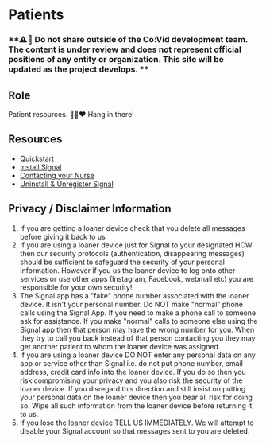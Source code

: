 # Patients

### **⚠🛑 Do not share outside of the Co:Vid development team. The content is under review and does not represent official positions of any entity or organization. This site will be updated as the project develops. **

## Role
Patient resources. 🐱‍🏍♥ Hang in there! 

## Resources
* [Quickstart](documents/cvt_patient_quickstart.pdf)
* [Install Signal](documents/cvt_patient_install.pdf)
* [Contacting your Nurse](documents/cvt_patient_text_hcw.pdf)
* [Uninstall & Unregister Signal](documents/cvt_patient_unregister.pdf)

## Privacy / Disclaimer Information
1. If you are getting a loaner device check that you delete all messages before giving it back to us
2. If you are using a loaner device just for Signal to your designated HCW then our security protocols (authentication, disappearing messages) should be sufficient to safeguard the security of your personal information.  However if you us the loaner device to log onto other services or use other apps (Instagram, Facebook, webmail etc) you are responsible for your own security!
3. The Signal app has a "fake" phone number associated with the loaner device.  It isn't your personal number.   Do NOT make "normal" phone calls using the Signal App.   If you need to make a phone call to someone ask for assistance.    If you make "normal" calls to someone else using the Signal app then that person may have the wrong number for you.  When they try to call you back instead of that person contacting you they may get another patient to whom the loaner device was assigned.     
4. If you are using a loaner device DO NOT enter any personal data on any app or service other than Signal i.e. do not put phone number, email address, credit card info into the loaner device.  If you do so then you risk compromising your privacy and you also risk the security of the loaner device.  If you disregard this direction and still insist on putting your personal data on the loaner device then you bear all risk for doing so.   Wipe all such information from the loaner device before returning it to us. 
5. If you lose the loaner device TELL US IMMEDIATELY.  We will attempt to disable your Signal account so that messages sent to you are deleted.